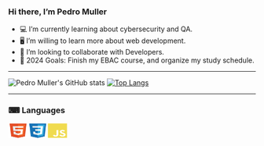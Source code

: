 ### Hi there, I’m Pedro Muller

- 💻 I’m currently learning about cybersecurity and QA.
- 🖥  I’m willing to learn more about web development.
- 👯 I’m looking to collaborate with Developers.
- 🥅 2024 Goals: Finish my EBAC course, and organize my study schedule.

---
![Pedro Muller's GitHub stats](https://github-readme-stats.vercel.app/api?username=pvdcm&count_private=true&theme=tokyonight&hide_border=true)
[![Top Langs](https://github-readme-stats.vercel.app/api/top-langs/?username=pvdcm&layout=compact&theme=tokyonight&hide_border=true&count_private=true)](https://github.com/anuraghazra/github-readme-stats)




 ---
  
### ⌨ Languages 
  <img align="left" alt="HTML" height="30" width="40" src="https://raw.githubusercontent.com/devicons/devicon/master/icons/html5/html5-original.svg">
  <img align="left" alt="CSS" height="30" width="40" src="https://raw.githubusercontent.com/devicons/devicon/master/icons/css3/css3-original.svg">
  <img align="left" alt="Js" height="30" width="40" src="https://raw.githubusercontent.com/devicons/devicon/master/icons/javascript/javascript-plain.svg">
